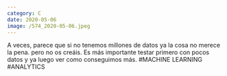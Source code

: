 ```yaml
--- 
category: C 
date: 2020-05-06 
image: /574_2020-05-06.jpeg 
--- 
```


A veces, parece que si no tenemos millones de datos ya la cosa no merece la pena. pero no os creáis. Es más importante testar primero con pocos datos y ya luego ver como conseguimos más.  #MACHINE LEARNING #ANALYTICS